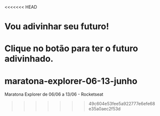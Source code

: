 <<<<<<< HEAD
# Vou adivinhar seu futuro!
Clique no botão para ter o futuro adivinhado.
=======
# maratona-explorer-06-13-junho
Maratona Explorer de 06/06 a 13/06 - Rocketseat
>>>>>>> 49c604e53fee5a922777e6efe68e35a0aec2f53d
